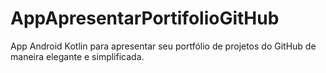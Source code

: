 # AppApresentarPortifolioGitHub
App Android Kotlin para apresentar seu portfólio de projetos do GitHub de maneira elegante e simplificada. 
